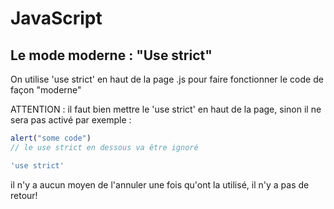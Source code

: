 # JavaScript

## Le mode moderne : "Use strict"

On utilise 'use strict' en haut de la page .js pour faire fonctionner le code de façon "moderne"

ATTENTION : il faut bien mettre le 'use strict' en haut de la page, sinon il ne sera pas activé par exemple :
```js
alert("some code")
// le use strict en dessous va être ignoré

'use strict'
```
il n'y a aucun moyen de l'annuler une fois qu'ont la utilisé, il n'y a pas de retour! 